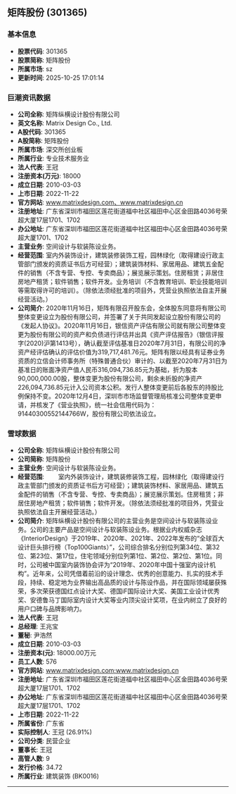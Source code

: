 ## 矩阵股份 (301365)

### 基本信息

- **股票代码**: 301365
- **股票简称**: 矩阵股份
- **所属市场**: sz
- **更新时间**: 2025-10-25 17:01:14

### 巨潮资讯数据

- **公司全称**: 矩阵纵横设计股份有限公司
- **英文名称**: Matrix Design Co., Ltd.
- **A股代码**: 301365
- **A股简称**: 矩阵股份
- **所属市场**: 深交所创业板
- **所属行业**: 专业技术服务业
- **法人代表**: 王冠
- **注册资本(万元)**: 18000
- **成立日期**: 2010-03-03
- **上市日期**: 2022-11-22
- **官方网站**: www.matrixdesign.com、www.matrixdesign.cn
- **注册地址**: 广东省深圳市福田区莲花街道福中社区福田中心区金田路4036号荣超大厦17层1701、1702
- **办公地址**: 广东省深圳市福田区莲花街道福中社区福田中心区金田路4036号荣超大厦1701、1702
- **主营业务**: 空间设计与软装陈设业务。
- **经营范围**: 室内外装饰设计，建筑装修装饰工程，园林绿化（取得建设行政主管部门颁发的资质证书后方可经营）；建筑装饰材料、家居用品、建筑五金配件的销售（不含专营、专控、专卖商品）；展览展示策划。住房租赁；非居住房地产租赁；软件销售；软件开发。业务培训（不含教育培训、职业技能培训等需取得许可的培训）。（除依法须经批准的项目外，凭营业执照依法自主开展经营活动。）
- **公司简介**: 2020年11月16日，矩阵有限召开股东会，全体股东同意将有限公司整体变更设立为股份有限公司，并签署了关于共同发起设立股份有限公司的《发起人协议》。2020年11月16日，银信资产评估有限公司就有限公司整体变更为股份有限公司的资产和负债进行评估并出具《资产评估报告》（银信评报字(2020)沪第1413号），确认截至评估基准日2020年7月31日，有限公司的净资产经评估确认的评估价值为319,717,481.76元。矩阵有限以经具有证券业务资质的立信会计师事务所（特殊普通合伙）审计的、以截至2020年7月31日为基准日的账面净资产值人民币316,094,736.85元为基础，折为股本90,000,000.00股，整体变更为股份有限公司，剩余未折股的净资产226,094,736.85元计入公司资本公积。发行人整体变更前后各股东的持股比例保持不变。2020年12月4日，深圳市市场监督管理局核准公司整体变更申请，并核发了《营业执照》，统一社会信用代码为：91440300552144766W，股份有限公司依法设立。

### 雪球数据

- **公司全称**: 矩阵纵横设计股份有限公司
- **公司简称**: 矩阵股份
- **主营业务**: 空间设计与软装陈设业务。
- **经营范围**: 　　室内外装饰设计，建筑装修装饰工程，园林绿化（取得建设行政主管部门颁发的资质证书后方可经营）；建筑装饰材料、家居用品、建筑五金配件的销售（不含专营、专控、专卖商品）；展览展示策划。住房租赁；非居住房地产租赁；软件销售；软件开发。（除依法须经批准的项目外，凭营业执照依法自主开展经营活动。）
- **公司简介**: 矩阵纵横设计股份有限公司的主营业务是空间设计与软装陈设业务。公司的主要产品是空间设计与软装陈设业务。根据业内权威杂志《InteriorDesign》于2019年、2020年、2021年、2022年发布的“全球百大设计巨头排行榜（Top100Giants）”，公司综合排名分别位列第34位、第32位、第23位、第17位，住宅领域分别位列第1位、第2位、第2位、第1位。同时，公司被中国室内装饰协会评为“2019年、2020年中国十强室内设计机构”。近年来，公司凭借着前沿的设计理念、优秀的创意能力、扎实的技术手段，持续、稳定地为业界输出高品质的设计与陈设作品，并在国际领域屡获殊荣，多次荣获德国红点设计大奖、德国iF国际设计大奖、美国工业设计优秀奖、安德鲁马丁国际室内设计大奖等业内顶尖设计奖项，在业内树立了良好的用户口碑与品牌影响力。
- **法人代表**: 王冠
- **总经理**: 王兆宝
- **董秘**: 尹浩然
- **成立日期**: 2010-03-03
- **注册资本(元)**: 18000.00万元
- **员工人数**: 576
- **官方网站**: www.matrixdesign.com;www.matrixdesign.cn
- **注册地址**: 广东省深圳市福田区莲花街道福中社区福田中心区金田路4036号荣超大厦17层1701、1702
- **办公地址**: 广东省深圳市福田区莲花街道福中社区福田中心区金田路4036号荣超大厦17层1701、1702
- **上市日期**: 2022-11-22
- **所属省份**: 广东省
- **实际控制人**: 王冠 (26.91%)
- **公司分类**: 民营企业
- **董事长**: 王冠
- **高管人数**: 9
- **发行价格**: 34.72
- **所属行业**: 建筑装饰 (BK0016)

---